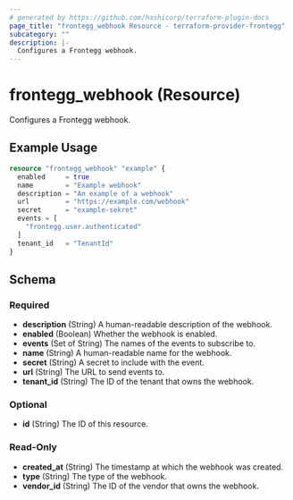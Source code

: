 ```yaml
---
# generated by https://github.com/hashicorp/terraform-plugin-docs
page_title: "frontegg_webhook Resource - terraform-provider-frontegg"
subcategory: ""
description: |-
  Configures a Frontegg webhook.
---
```


# frontegg_webhook (Resource)

Configures a Frontegg webhook.

## Example Usage

```terraform
resource "frontegg_webhook" "example" {
  enabled     = true
  name        = "Example webhook"
  description = "An example of a webhook"
  url         = "https://example.com/webhook"
  secret      = "example-sekret"
  events = [
    "frontegg.user.authenticated"
  ]
  tenant_id   = "TenantId"
}
```

<!-- schema generated by tfplugindocs -->

## Schema

### Required

- **description** (String) A human-readable description of the webhook.
- **enabled** (Boolean) Whether the webhook is enabled.
- **events** (Set of String) The names of the events to subscribe to.
- **name** (String) A human-readable name for the webhook.
- **secret** (String) A secret to include with the event.
- **url** (String) The URL to send events to.
- **tenant_id** (String) The ID of the tenant that owns the webhook.

### Optional

- **id** (String) The ID of this resource.

### Read-Only

- **created_at** (String) The timestamp at which the webhook was created.
- **type** (String) The type of the webhook.
- **vendor_id** (String) The ID of the vendor that owns the webhook.
